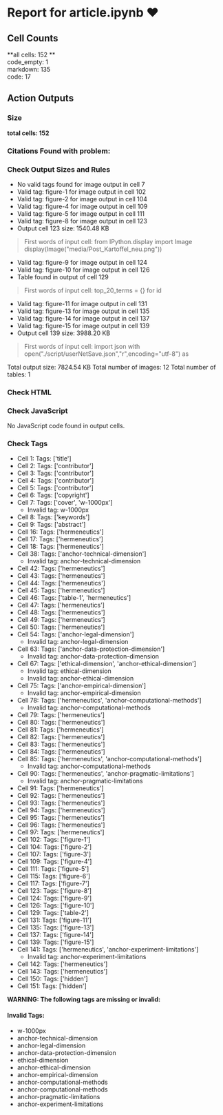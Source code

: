 # Report for article.ipynb ❤ 

## Cell Counts   
**all cells: 152 **  
code_empty: 1   
markdown: 135   
code: 17   

## Action Outputs

### Size
**total cells: 152**

### Citations Found with problem:


### Check Output Sizes and Rules
  - No valid tags found for image output in cell 7
  - Valid tag: figure-1 for image output in cell 102
  - Valid tag: figure-2 for image output in cell 104
  - Valid tag: figure-4 for image output in cell 109
  - Valid tag: figure-5 for image output in cell 111
  - Valid tag: figure-8 for image output in cell 123
- Output cell 123 size: 1540.48 KB
> First words of input cell: from IPython.display import Image display(Image("media/Post_Kartoffel_neu.png"))
  - Valid tag: figure-9 for image output in cell 124
  - Valid tag: figure-10 for image output in cell 126
- Table found in output of cell 129
> First words of input cell: top_20_terms = {} for id
  - Valid tag: figure-11 for image output in cell 131
  - Valid tag: figure-13 for image output in cell 135
  - Valid tag: figure-14 for image output in cell 137
  - Valid tag: figure-15 for image output in cell 139
- Output cell 139 size: 3988.20 KB
> First words of input cell: import json with open("./script/userNetSave.json","r",encoding="utf-8") as

Total output size: 7824.54 KB
Total number of images: 12
Total number of tables: 1

### Check HTML


### Check JavaScript
No JavaScript code found in output cells.


### Check Tags
- Cell 1: Tags: ['title']
- Cell 2: Tags: ['contributor']
- Cell 3: Tags: ['contributor']
- Cell 4: Tags: ['contributor']
- Cell 5: Tags: ['contributor']
- Cell 6: Tags: ['copyright']
- Cell 7: Tags: ['cover', 'w-1000px']
  - Invalid tag: w-1000px
- Cell 8: Tags: ['keywords']
- Cell 9: Tags: ['abstract']
- Cell 16: Tags: ['hermeneutics']
- Cell 17: Tags: ['hermeneutics']
- Cell 18: Tags: ['hermeneutics']
- Cell 38: Tags: ['anchor-technical-dimension']
  - Invalid tag: anchor-technical-dimension
- Cell 42: Tags: ['hermeneutics']
- Cell 43: Tags: ['hermeneutics']
- Cell 44: Tags: ['hermeneutics']
- Cell 45: Tags: ['hermeneutics']
- Cell 46: Tags: ['table-1', 'hermeneutics']
- Cell 47: Tags: ['hermeneutics']
- Cell 48: Tags: ['hermeneutics']
- Cell 49: Tags: ['hermeneutics']
- Cell 50: Tags: ['hermeneutics']
- Cell 54: Tags: ['anchor-legal-dimension']
  - Invalid tag: anchor-legal-dimension
- Cell 63: Tags: ['anchor-data-protection-dimension']
  - Invalid tag: anchor-data-protection-dimension
- Cell 67: Tags: ['ethical-dimension', 'anchor-ethical-dimension']
  - Invalid tag: ethical-dimension
  - Invalid tag: anchor-ethical-dimension
- Cell 75: Tags: ['anchor-empirical-dimension']
  - Invalid tag: anchor-empirical-dimension
- Cell 78: Tags: ['hermeneutics', 'anchor-computational-methods']
  - Invalid tag: anchor-computational-methods
- Cell 79: Tags: ['hermeneutics']
- Cell 80: Tags: ['hermeneutics']
- Cell 81: Tags: ['hermeneutics']
- Cell 82: Tags: ['hermeneutics']
- Cell 83: Tags: ['hermeneutics']
- Cell 84: Tags: ['hermeneutics']
- Cell 85: Tags: ['hermeneutics', 'anchor-computational-methods']
  - Invalid tag: anchor-computational-methods
- Cell 90: Tags: ['hermeneutics', 'anchor-pragmatic-limitations']
  - Invalid tag: anchor-pragmatic-limitations
- Cell 91: Tags: ['hermeneutics']
- Cell 92: Tags: ['hermeneutics']
- Cell 93: Tags: ['hermeneutics']
- Cell 94: Tags: ['hermeneutics']
- Cell 95: Tags: ['hermeneutics']
- Cell 96: Tags: ['hermeneutics']
- Cell 97: Tags: ['hermeneutics']
- Cell 102: Tags: ['figure-1']
- Cell 104: Tags: ['figure-2']
- Cell 107: Tags: ['figure-3']
- Cell 109: Tags: ['figure-4']
- Cell 111: Tags: ['figure-5']
- Cell 115: Tags: ['figure-6']
- Cell 117: Tags: ['figure-7']
- Cell 123: Tags: ['figure-8']
- Cell 124: Tags: ['figure-9']
- Cell 126: Tags: ['figure-10']
- Cell 129: Tags: ['table-2']
- Cell 131: Tags: ['figure-11']
- Cell 135: Tags: ['figure-13']
- Cell 137: Tags: ['figure-14']
- Cell 139: Tags: ['figure-15']
- Cell 141: Tags: ['hermeneutics', 'anchor-experiment-limitations']
  - Invalid tag: anchor-experiment-limitations
- Cell 142: Tags: ['hermeneutics']
- Cell 143: Tags: ['hermeneutics']
- Cell 150: Tags: ['hidden']
- Cell 151: Tags: ['hidden']

**WARNING: The following tags are missing or invalid:**

#### Invalid Tags:
- w-1000px
- anchor-technical-dimension
- anchor-legal-dimension
- anchor-data-protection-dimension
- ethical-dimension
- anchor-ethical-dimension
- anchor-empirical-dimension
- anchor-computational-methods
- anchor-computational-methods
- anchor-pragmatic-limitations
- anchor-experiment-limitations

